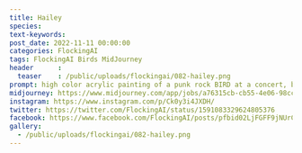 ```yaml
---
title: Hailey
species: 
text-keywords: 
post_date: 2022-11-11 00:00:00
categories: FlockingAI
tags: FlockingAI Birds MidJourney 
header      :
  teaser    : /public/uploads/flockingai/082-hailey.png
prompt: high color acrylic painting of a punk rock BIRD at a concert, by Lucy Hardie and Tom Doyle and Daniel Nguyen, environment by Mark Ryden, hyper detailed, manga, finely detailed eyes, doe eyes, intricately detailed environment, dynamic color
midjourney: https://www.midjourney.com/app/jobs/a76315cb-cb55-4e06-98cc-671f5ba4a034
instagram: https://www.instagram.com/p/Ck0y3i4JXDH/
twitter: https://twitter.com/FlockingAI/status/1591083329624805376
facebook: https://www.facebook.com/FlockingAI/posts/pfbid02LjFGFF9jNUrCa1EhQimp3UhWmGt4bF6hjPuweGkMzdCvuZ4ss3ZVwLgremPVTgxSl
gallery: 
  - /public/uploads/flockingai/082-hailey.png
---
```

